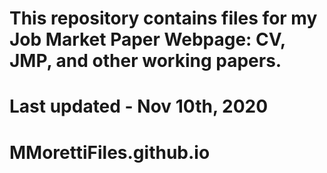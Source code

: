 # This repository contains files for my Job Market Paper Webpage: CV, JMP, and other working papers.
# Last updated - Nov 10th, 2020
# MMorettiFiles.github.io
